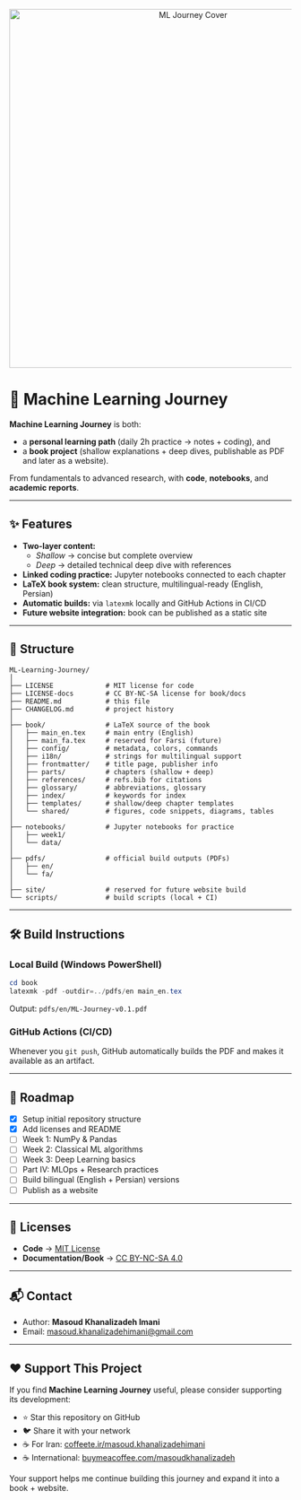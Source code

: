 <p align="center">
  <img src="assets/cover.png" alt="ML Journey Cover" width="640"/>
</p>

# 📘 Machine Learning Journey

**Machine Learning Journey** is both:
- a **personal learning path** (daily 2h practice → notes + coding), and  
- a **book project** (shallow explanations + deep dives, publishable as PDF and later as a website).  

From fundamentals to advanced research, with **code**, **notebooks**, and **academic reports**.

---

## ✨ Features

- **Two-layer content:**  
  - *Shallow* → concise but complete overview  
  - *Deep* → detailed technical deep dive with references  
- **Linked coding practice:** Jupyter notebooks connected to each chapter  
- **LaTeX book system:** clean structure, multilingual-ready (English, Persian)  
- **Automatic builds:** via `latexmk` locally and GitHub Actions in CI/CD  
- **Future website integration:** book can be published as a static site  

---

## 🚀 Structure

```
ML-Learning-Journey/
│
├── LICENSE             # MIT license for code
├── LICENSE-docs        # CC BY-NC-SA license for book/docs
├── README.md           # this file
├── CHANGELOG.md        # project history
│
├── book/               # LaTeX source of the book
│   ├── main_en.tex     # main entry (English)
│   ├── main_fa.tex     # reserved for Farsi (future)
│   ├── config/         # metadata, colors, commands
│   ├── i18n/           # strings for multilingual support
│   ├── frontmatter/    # title page, publisher info
│   ├── parts/          # chapters (shallow + deep)
│   ├── references/     # refs.bib for citations
│   ├── glossary/       # abbreviations, glossary
│   ├── index/          # keywords for index
│   ├── templates/      # shallow/deep chapter templates
│   └── shared/         # figures, code snippets, diagrams, tables
│
├── notebooks/          # Jupyter notebooks for practice
│   ├── week1/
│   └── data/
│
├── pdfs/               # official build outputs (PDFs)
│   ├── en/
│   └── fa/
│
├── site/               # reserved for future website build
└── scripts/            # build scripts (local + CI)
```

---

## 🛠️ Build Instructions

### Local Build (Windows PowerShell)
```powershell
cd book
latexmk -pdf -outdir=../pdfs/en main_en.tex
```
Output: `pdfs/en/ML-Journey-v0.1.pdf`

### GitHub Actions (CI/CD)
Whenever you `git push`, GitHub automatically builds the PDF and makes it available as an artifact.

---

## 📌 Roadmap

- [x] Setup initial repository structure  
- [x] Add licenses and README  
- [ ] Week 1: NumPy & Pandas  
- [ ] Week 2: Classical ML algorithms  
- [ ] Week 3: Deep Learning basics  
- [ ] Part IV: MLOps + Research practices  
- [ ] Build bilingual (English + Persian) versions  
- [ ] Publish as a website  

---

## 📜 Licenses

- **Code** → [MIT License](./LICENSE)  
- **Documentation/Book** → [CC BY-NC-SA 4.0](./LICENSE-docs)  

---

## 📬 Contact

- Author: **Masoud Khanalizadeh Imani**  
- Email: masoud.khanalizadehimani@gmail.com  

---

## ❤️ Support This Project

If you find **Machine Learning Journey** useful, please consider supporting its development:

- ⭐ Star this repository on GitHub  
- 🐦 Share it with your network  
- ☕ For Iran: [coffeete.ir/masoud.khanalizadehimani](http://www.coffeete.ir/masoud.khanalizadehimani)  
- ☕ International: [buymeacoffee.com/masoudkhanalizadeh](https://buymeacoffee.com/masoudkhanalizadeh)  

Your support helps me continue building this journey and expand it into a book + website.  
